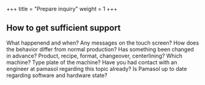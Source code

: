 +++
title = "Prepare inquiry"
weight = 1
+++

## How to get sufficient support

What happenend and when? Any messages on the touch screen? How does the behavior differ from normal production? Has something been changed in advance? Product, recipe, format, changeover, centerlining?
Which machine? Type plate of the machine? Have you had contact with an engineer at pamasol regarding this topic already?
Is Pamasol up to date regarding software and hardware state?